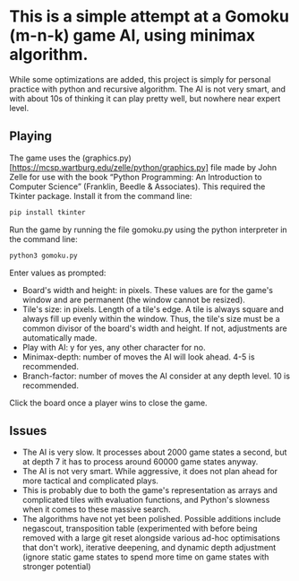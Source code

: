 # This is a simple attempt at a Gomoku (m-n-k) game AI, using minimax algorithm.
While some optimizations are added, this project is simply for personal practice with python and recursive algorithm. The AI is not very smart, and with about 10s of thinking it can play pretty well, but nowhere near expert level.

## Playing

The game uses the (graphics.py)[https://mcsp.wartburg.edu/zelle/python/graphics.py] file made by John Zelle for use with the book “Python Programming: An Introduction to Computer
Science” (Franklin, Beedle & Associates). This required the Tkinter package. Install it from the command line:

``` bash
pip install tkinter
```

Run the game by running the file gomoku.py using the python interpreter in the command line:

``` bash
python3 gomoku.py
```

Enter values as prompted:
* Board's width and height: in pixels. These values are for the game's window and are permanent (the window cannot be resized).
* Tile's size: in pixels. Length of a tile's edge. A tile is always square and always fill up evenly within the window. Thus, the tile's size must be a common divisor of the board's width and height. If not, adjustments are automatically made.
* Play with AI: y for yes, any other character for no.
* Minimax-depth: number of moves the AI will look ahead. 4-5 is recommended.
* Branch-factor: number of moves the AI consider at any depth level. 10 is recommended.

Click the board once a player wins to close the game.

## Issues
* The AI is very slow. It processes about 2000 game states a second, but at depth 7 it has to process around 60000 game states anyway.
* The AI is not very smart. While aggressive, it does not plan ahead for more tactical and complicated plays.
* This is probably due to both the game's representation as arrays and complicated tiles with evaluation functions, and Python's slowness when it comes to these massive search.
* The algorithms have not yet been polished. Possible additions include negascout, transposition table (experimented with before being removed with a large git reset alongside various ad-hoc optimisations that don't work), iterative deepening, and dynamic depth adjustment (ignore static game states to spend more time on game states with stronger potential)
